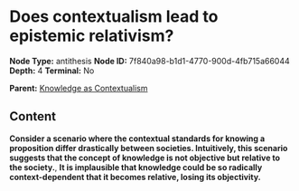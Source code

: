 # Does contextualism lead to epistemic relativism?

**Node Type:** antithesis
**Node ID:** 7f840a98-b1d1-4770-900d-4fb715a66044
**Depth:** 4
**Terminal:** No

**Parent:** [Knowledge as Contextualism](knowledge-as-contextualism-synthesis-b56b56df-6d59-4c6a-8de4-4cbefdc8c784.md)

## Content

**Consider a scenario where the contextual standards for knowing a proposition differ drastically between societies. Intuitively, this scenario suggests that the concept of knowledge is not objective but relative to the society.**, **It is implausible that knowledge could be so radically context-dependent that it becomes relative, losing its objectivity.**
